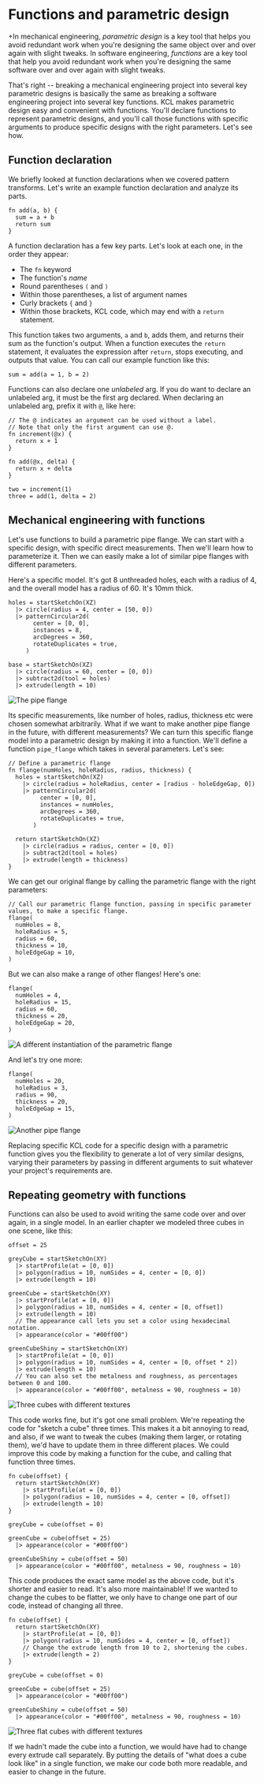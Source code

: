 # Functions and parametric design

+In mechanical engineering, _parametric design_ is a key tool that helps you avoid redundant work when you're designing the same object over and over again with slight tweaks. In software engineering, _functions_ are a key tool that help you avoid redundant work when you're designing the same software over and over again with slight tweaks.

That's right -- breaking a mechanical engineering project into several key parametric designs is basically the same as breaking a software engineering project into several key functions. KCL makes parametric design easy and convenient with functions. You'll declare functions to represent parametric designs, and you'll call those functions with specific arguments to produce specific designs with the right parameters. Let's see how.

## Function declaration

We briefly looked at function declarations when we covered pattern transforms. Let's write an example function declaration and analyze its parts.

```kcl
fn add(a, b) {
  sum = a + b
  return sum
}
```

A function declaration has a few key parts. Let's look at each one, in the order they appear:

 - The `fn` keyword
 - The function's  _name_ 
 - Round parentheses `(` and `)`
 - Within those parentheses, a list of argument names
 - Curly brackets `{` and `}`
 - Within those brackets, KCL code, which may end with a `return` statement.

This function takes two arguments, `a` and `b`, adds them, and returns their sum as the function's output. When a function executes the `return` statement, it evaluates the expression after `return`, stops executing, and outputs that value. You can call our example function like this:

```kcl
sum = add(a = 1, b = 2)
```

Functions can also declare one *unlabeled* arg. If you do want to declare an unlabeled arg, it must be the first arg declared. When declaring an unlabeled arg, prefix it with `@`, like here:

```kcl
// The @ indicates an argument can be used without a label.
// Note that only the first argument can use @.
fn increment(@x) {
  return x + 1
}

fn add(@x, delta) {
  return x + delta
}

two = increment(1)
three = add(1, delta = 2)
```

## Mechanical engineering with functions

Let's use functions to build a parametric pipe flange. We can start with a specific design, with specific direct measurements. Then we'll learn how to parameterize it. Then we can easily make a lot of similar pipe flanges with different parameters.

Here's a specific model. It's got 8 unthreaded holes, each with a radius of 4, and the overall model has a radius of 60. It's 10mm thick.

```kcl=specific_flange
holes = startSketchOn(XZ)
  |> circle(radius = 4, center = [50, 0])
  |> patternCircular2d(
       center = [0, 0],
       instances = 8,
       arcDegrees = 360,
       rotateDuplicates = true,
     )

base = startSketchOn(XZ)
  |> circle(radius = 60, center = [0, 0])
  |> subtract2d(tool = holes)
  |> extrude(length = 10)
```

![The pipe flange](images/dynamic/specific_flange.png)

Its specific measurements, like number of holes, radius, thickness etc were chosen somewhat arbitrarily. What if we want to make another pipe flange in the future, with different measurements? We can turn this specific flange model into a parametric design by making it into a function. We'll define a function `pipe_flange` which takes in several parameters. Let's see:

```kcl=parametric_flange
// Define a parametric flange
fn flange(numHoles, holeRadius, radius, thickness) {
  holes = startSketchOn(XZ)
    |> circle(radius = holeRadius, center = [radius - holeEdgeGap, 0])
    |> patternCircular2d(
         center = [0, 0],
         instances = numHoles,
         arcDegrees = 360,
         rotateDuplicates = true,
       )

  return startSketchOn(XZ)
    |> circle(radius = radius, center = [0, 0])
    |> subtract2d(tool = holes)
    |> extrude(length = thickness)
}
```

We can get our original flange by calling the parametric flange with the right parameters:
```kcl
// Call our parametric flange function, passing in specific parameter values, to make a specific flange.
flange(
  numHoles = 8,
  holeRadius = 5,
  radius = 60,
  thickness = 10,
  holeEdgeGap = 10,
)
```

But we can also make a range of other flanges! Here's one:

```kcl
flange(
  numHoles = 4,
  holeRadius = 15,
  radius = 60,
  thickness = 20,
  holeEdgeGap = 20,
)
```

![A different instantiation of the parametric flange](images/static/new_flange.png)

And let's try one more:

```kcl
flange(
  numHoles = 20,
  holeRadius = 3,
  radius = 90,
  thickness = 20,
  holeEdgeGap = 15,
)
```

![Another pipe flange](images/static/another_flange.png)

Replacing specific KCL code for a specific design with a parametric function gives you the flexibility to generate a lot of very similar designs, varying their parameters by passing in different arguments to suit whatever your project's requirements are.

## Repeating geometry with functions

Functions can also be used to avoid writing the same code over and over again, in a single model. In an earlier chapter we modeled three cubes in one scene, like this:

```kcl=cube_textures
offset = 25

greyCube = startSketchOn(XY)
  |> startProfile(at = [0, 0])
  |> polygon(radius = 10, numSides = 4, center = [0, 0])
  |> extrude(length = 10)

greenCube = startSketchOn(XY)
  |> startProfile(at = [0, 0])
  |> polygon(radius = 10, numSides = 4, center = [0, offset])
  |> extrude(length = 10)
  // The appearance call lets you set a color using hexadecimal notation.
  |> appearance(color = "#00ff00")
  
greenCubeShiny = startSketchOn(XY)
  |> startProfile(at = [0, 0])
  |> polygon(radius = 10, numSides = 4, center = [0, offset * 2])
  |> extrude(length = 10)
  // You can also set the metalness and roughness, as percentages between 0 and 100.
  |> appearance(color = "#00ff00", metalness = 90, roughness = 10)
```

![Three cubes with different textures](images/dynamic/cube_textures.png)

This code works fine, but it's got one small problem. We're repeating the code for "sketch a cube" three times. This makes it a bit annoying to read, and also, if we want to tweak the cubes (making them larger, or rotating them), we'd have to update them in three different places. We could improve this code by making a function for the cube, and calling that function three times.

```kcl
fn cube(offset) {
  return startSketchOn(XY)
    |> startProfile(at = [0, 0])
    |> polygon(radius = 10, numSides = 4, center = [0, offset])
    |> extrude(length = 10)
}

greyCube = cube(offset = 0)

greenCube = cube(offset = 25)
  |> appearance(color = "#00ff00")
  
greenCubeShiny = cube(offset = 50)
  |> appearance(color = "#00ff00", metalness = 90, roughness = 10)
```

This code produces the exact same model as the above code, but it's shorter and easier to read. It's also more maintainable! If we wanted to change the cubes to be flatter, we only have to change one part of our code, instead of changing all three.

```kcl=three_short_cubes
fn cube(offset) {
  return startSketchOn(XY)
    |> startProfile(at = [0, 0])
    |> polygon(radius = 10, numSides = 4, center = [0, offset])
    // Change the extrude length from 10 to 2, shortening the cubes.
    |> extrude(length = 2)
}

greyCube = cube(offset = 0)

greenCube = cube(offset = 25)
  |> appearance(color = "#00ff00")
  
greenCubeShiny = cube(offset = 50)
  |> appearance(color = "#00ff00", metalness = 90, roughness = 10)
```

![Three flat cubes with different textures](images/dynamic/three_short_cubes.png)

If we hadn't made the cube into a function, we would have had to change every extrude call separately. By putting the details of "what does a cube look like" in a single function, we make our code both more readable, and easier to change in the future.

